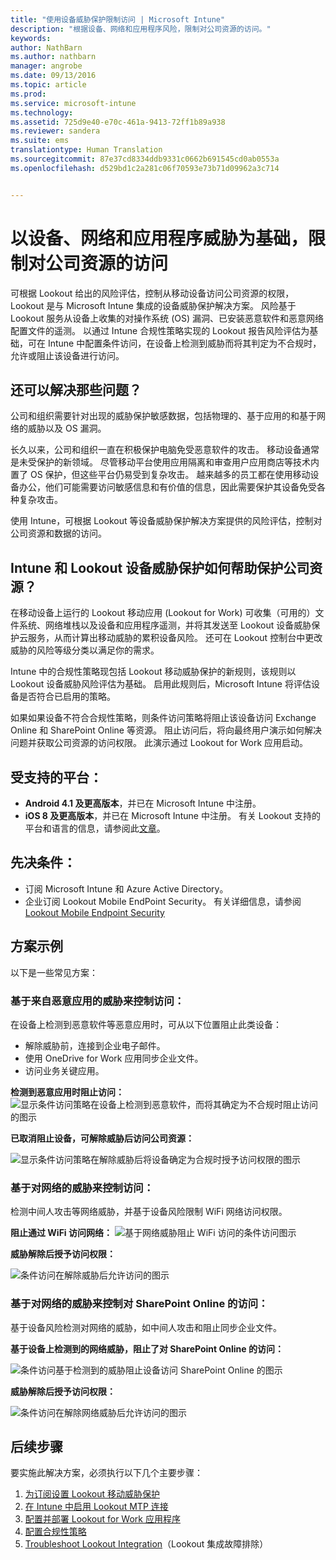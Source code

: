 ```yaml
---
title: "使用设备威胁保护限制访问 | Microsoft Intune"
description: "根据设备、网络和应用程序风险，限制对公司资源的访问。"
keywords: 
author: NathBarn
ms.author: nathbarn
manager: angrobe
ms.date: 09/13/2016
ms.topic: article
ms.prod: 
ms.service: microsoft-intune
ms.technology: 
ms.assetid: 725d9e40-e70c-461a-9413-72ff1b89a938
ms.reviewer: sandera
ms.suite: ems
translationtype: Human Translation
ms.sourcegitcommit: 87e37cd8334ddb9331c0662b691545cd0ab0553a
ms.openlocfilehash: d529bd1c2a281c06f70593e73b71d09962a3c714


---
```


# <a name="restrict-access-to-company-resource-based-on-device-network-and-application-risk"></a>以设备、网络和应用程序威胁为基础，限制对公司资源的访问
可根据 Lookout 给出的风险评估，控制从移动设备访问公司资源的权限，Lookout 是与 Microsoft Intune 集成的设备威胁保护解决方案。 风险基于 Lookout 服务从设备上收集的对操作系统 (OS) 漏洞、已安装恶意软件和恶意网络配置文件的遥测。 以通过 Intune 合规性策略实现的 Lookout 报告风险评估为基础，可在 Intune 中配置条件访问，在设备上检测到威胁而将其判定为不合规时，允许或阻止该设备进行访问。  

## <a name="what-problem-does-this-solve"></a>还可以解决那些问题？
公司和组织需要针对出现的威胁保护敏感数据，包括物理的、基于应用的和基于网络的威胁以及 OS 漏洞。

长久以来，公司和组织一直在积极保护电脑免受恶意软件的攻击。 移动设备通常是未受保护的新领域。 尽管移动平台使用应用隔离和审查用户应用商店等技术内置了 OS 保护，但这些平台仍易受到复杂攻击。 越来越多的员工都在使用移动设备办公，他们可能需要访问敏感信息和有价值的信息，因此需要保护其设备免受各种复杂攻击。

使用 Intune，可根据 Lookout 等设备威胁保护解决方案提供的风险评估，控制对公司资源和数据的访问。

## <a name="how-do-intune-and-lookout-device-threat-protection-help-protect-company-resources"></a>Intune 和 Lookout 设备威胁保护如何帮助保护公司资源？
在移动设备上运行的 Lookout 移动应用 (Lookout for Work) 可收集（可用的）文件系统、网络堆栈以及设备和应用程序遥测，并将其发送至 Lookout 设备威胁保护云服务，从而计算出移动威胁的累积设备风险。 还可在 Lookout 控制台中更改威胁的风险等级分类以满足你的需求。  

Intune 中的合规性策略现包括 Lookout 移动威胁保护的新规则，该规则以 Lookout 设备威胁风险评估为基础。 启用此规则后，Microsoft Intune 将评估设备是否符合已启用的策略。

如果如果设备不符合合规性策略，则条件访问策略将阻止该设备访问 Exchange Online 和 SharePoint Online 等资源。 阻止访问后，将向最终用户演示如何解决问题并获取公司资源的访问权限。 此演示通过 Lookout for Work 应用启动。
## <a name="supported-platforms"></a>受支持的平台：
* **Android 4.1 及更高版本**，并已在 Microsoft Intune 中注册。
* **iOS 8 及更高版本**，并已在 Microsoft Intune 中注册。
有关 Lookout 支持的平台和语言的信息，请参阅此[文章](https://personal.support.lookout.com/hc/en-us/articles/114094140253)。

## <a name="prerequisites"></a>先决条件：
* 订阅 Microsoft Intune 和 Azure Active Directory。
* 企业订阅 Lookout Mobile EndPoint Security。  有关详细信息，请参阅 [Lookout Mobile Endpoint Security](https://www.lookout.com/products/mobile-endpoint-security)

## <a name="example-scenarios"></a>方案示例
以下是一些常见方案：
### <a name="control-access-based-on-threat-from-malicious-apps"></a>基于来自恶意应用的威胁来控制访问：
在设备上检测到恶意软件等恶意应用时，可从以下位置阻止此类设备：
* 解除威胁前，连接到企业电子邮件。
* 使用 OneDrive for Work 应用同步企业文件。
* 访问业务关键应用。

**检测到恶意应用时阻止访问：**
![ 显示条件访问策略在设备上检测到恶意软件，而将其确定为不合规时阻止访问的图示](../media/mtp/malicious-apps-blocked.png)

**已取消阻止设备，可解除威胁后访问公司资源：**

![显示条件访问策略在解除威胁后将设备确定为合规时授予访问权限的图示](../media/mtp/malicious-apps-unblocked.png)
### <a name="control-access-based-on-threat-to-network"></a>基于对网络的威胁来控制访问：
检测中间人攻击等网络威胁，并基于设备风险限制 WiFi 网络访问权限。

**阻止通过 WiFi 访问网络：**
![基于网络威胁阻止 WiFi 访问的条件访问图示](../media/mtp/network-wifi-blocked.png)

**威胁解除后授予访问权限：**

![条件访问在解除威胁后允许访问的图示](../media/mtp/network-wifi-unblocked.png)
### <a name="control-access-to-sharepoint-online-based-on-threat-to-network"></a>基于对网络的威胁来控制对 SharePoint Online 的访问：

基于设备风险检测对网络的威胁，如中间人攻击和阻止同步企业文件。

**基于设备上检测到的网络威胁，阻止了对 SharePoint Online 的访问：**

![条件访问基于检测到的威胁阻止设备访问 SharePoint Online 的图示](../media/mtp/network-spo-blocked.png)


**威胁解除后授予访问权限：**

![条件访问在解除网络威胁后允许访问的图示](../media/mtp/network-spo-unblocked.png)

## <a name="next-steps"></a>后续步骤
要实施此解决方案，必须执行以下几个主要步骤：
1.  [为订阅设置 Lookout 移动威胁保护](set-up-your-subscription-with-lookout-mtp.md)
2.  [在 Intune 中启用 Lookout MTP 连接](enable-lookout-mtp-connection-in-intune.md)
3.  [配置并部署 Lookout for Work 应用程序](configure-and-deploy-lookout-for-work-apps.md)
4.  [配置合规性策略](enable-device-threat-protection-rule-in-compliance-policy.md)
5.  [Troubleshoot Lookout Integration](http://docs.microsoft.com/en-us/intune/troubleshoot/troubleshooting-lookout-integration)（Lookout 集成故障排除）



<!--HONumber=Dec16_HO2-->


